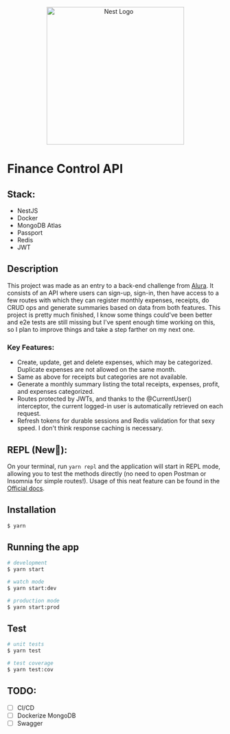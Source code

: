 <p align="center">
  <a href="http://nestjs.com/" target="blank"><img src="https://nestjs.com/img/logo_text.svg" width="320" alt="Nest Logo" /></a>
</p>

# Finance Control API

## Stack:
- NestJS
- Docker
- MongoDB Atlas
- Passport
- Redis
- JWT

## Description

This project was made as an entry to a back-end challenge from [Alura](https://www.alura.com.br/). It consists of an API where users can sign-up, sign-in, then have access to a few routes with which they can register monthly expenses, receipts, do CRUD ops and generate summaries based on data from both features. This project is pretty much finished, I know some things could've been better and e2e tests are still missing but I've spent enough time working on this, so I plan to improve things and take a step farther on my next one.

### Key Features:
- Create, update, get and delete expenses, which may be categorized. Duplicate expenses are not allowed on the same month.
- Same as above for receipts but categories are not available.
- Generate a monthly summary listing the total receipts, expenses, profit, and expenses categorized.
- Routes protected by JWTs, and thanks to the @CurrentUser() interceptor, the current logged-in user is automatically retrieved on each request.
- Refresh tokens for durable sessions and Redis validation for that sexy speed. I don't think response caching is necessary.

## REPL (New🌟):
On your terminal, run `yarn repl` and the application will start in REPL mode, allowing you to test the methods directly (no need to open Postman or Insomnia for simple routes!). Usage of this neat feature can be found in the [Official docs](https://docs.nestjs.com/recipes/repl).

## Installation

```bash
$ yarn
```

## Running the app

```bash
# development
$ yarn start

# watch mode
$ yarn start:dev

# production mode
$ yarn start:prod
```

## Test

```bash
# unit tests
$ yarn test

# test coverage
$ yarn test:cov
```

## TODO:
- [ ] CI/CD
- [ ] Dockerize MongoDB
- [ ] Swagger
